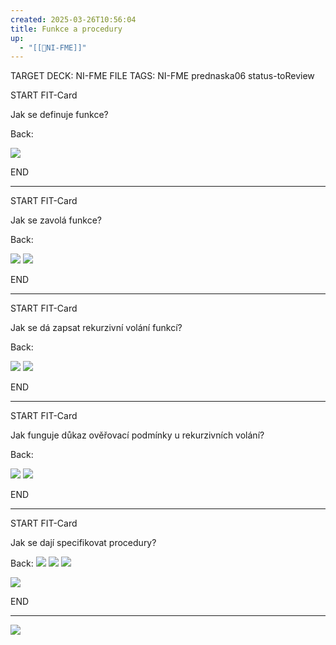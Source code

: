```yaml
---
created: 2025-03-26T10:56:04
title: Funkce a procedury
up:
  - "[[📖NI-FME]]"
---
```


TARGET DECK: NI-FME
FILE TAGS: NI-FME prednaska06 status-toReview


START
FIT-Card

Jak se definuje funkce?

Back:

![](../../Assets/Pasted%20image%2020250326105801.png)
<!--ID: 1746599655093-->
END

---



START
FIT-Card

Jak se zavolá funkce?

Back:

![](../../Assets/Pasted%20image%2020250326110651.png)
![](../../Assets/Pasted%20image%2020250326112438.png)
<!--ID: 1746599655099-->
END

---


START
FIT-Card

Jak se dá zapsat rekurzivní volání funkcí?

Back:

![](../../Assets/Pasted%20image%2020250326112905.png)
![](../../Assets/Pasted%20image%2020250326112918.png)
<!--ID: 1746599655107-->
END

---


START
FIT-Card

Jak funguje důkaz ověřovací podmínky u rekurzivních volání?

Back:

![](../../Assets/Pasted%20image%2020250326113011.png)
![](../../Assets/Pasted%20image%2020250326112959.png)
<!--ID: 1746599655114-->
END

---


START
FIT-Card

Jak se dají specifikovat procedury?

Back:
![](../../Assets/Pasted%20image%2020250326113308.png)
![](../../Assets/Pasted%20image%2020250326113053.png)
![](../../Assets/Pasted%20image%2020250326113110.png)

<!-- ExampleStart -->
![](../../Assets/Pasted%20image%2020250326113125.png)
<!-- ExampleEnd -->
<!--ID: 1746599655121-->
END

---

![](../../Assets/Pasted%20image%2020250326113334.png)